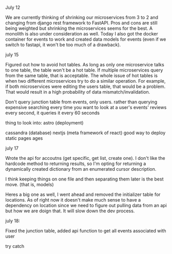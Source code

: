 July 12

We are currently thinking of shrinking our microservices from 3 to 2 and changing from django rest framework to FastAPI. Pros and cons are still being weighted but shrinking the microservices seems for the best. A monolith is also under consideration as well. Today I also got the docker container for events to work and created data models for events (even if we switch to fastapi, it won't be too much of a drawback).

july 15

Figured out how to avoid hot tables. As long as only one microservice talks to one table, the table won't be a hot table. If multiple microservices query from the same table, 
that is acceptable. The whole issue of hot tables is when two different microservices try to do a similar operation. For example, if both microservices were editing the users table, that would be a problem. That would result in a high probability of data mismatch/invalidation.

Don't query junction table from events, only users.
rather than querying expensive searching every time you want to look at a user's events' reviews every second, it queries it every 60 seconds


thing to look into:
astro (deployment)

cassandra (database)
nextjs (meta framework of react) good way to deploy static pages ages 

july 17

Wrote the api for accoutns (get specific, get list, create one). I don't like the hardcode method to returning results, so I'm opting for returning a dynamically created dictionary from an enumerated cursor description. 

I think keeping things on one file and then separating them later is the best move. (that is, models)

Heres a big one as well, I went ahead and removed the initializer table for locations. As of right now it doesn't make much sense to have a dependency on location since we need to figure out pulling data from an api but how we are doign that. It will slow down the dev process. 

july 18:

Fixed the junction table, added api function to get all events associated with user

try catch


